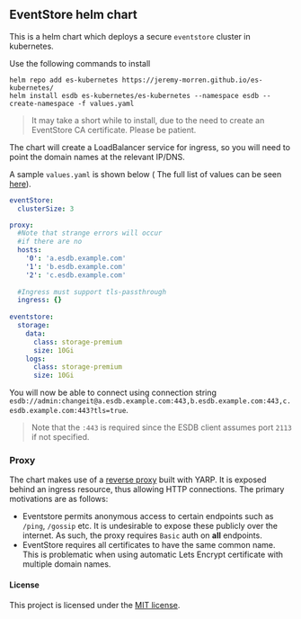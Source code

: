 ## EventStore helm chart

This is a helm chart which deploys a secure `eventstore` cluster in kubernetes.

Use the following commands to install

```shell
helm repo add es-kubernetes https://jeremy-morren.github.io/es-kubernetes/
helm install esdb es-kubernetes/es-kubernetes --namespace esdb --create-namespace -f values.yaml
```

> It may take a short while to install, due to the need to create an EventStore CA certificate. Please be patient.

The chart will create a LoadBalancer service for ingress, so you will need to point the domain names at the relevant IP/DNS.

A sample `values.yaml` is shown below (
The full list of values can be seen [here](es-kubernetes/values.yaml)).

```yaml
eventStore:
  clusterSize: 3

proxy:
  #Note that strange errors will occur
  #if there are no 
  hosts:
    '0': 'a.esdb.example.com'
    '1': 'b.esdb.example.com'
    '2': 'c.esdb.example.com'
    
  #Ingress must support tls-passthrough
  ingress: {}
 
eventstore:
  storage:
    data:
      class: storage-premium
      size: 10Gi
    logs:
      class: storage-premium
      size: 10Gi
```

You will now be able to connect using connection string `esdb://admin:changeit@a.esdb.example.com:443,b.esdb.example.com:443,c.esdb.example.com:443?tls=true`. 

> Note that the `:443` is required since the ESDB client assumes port `2113` if not specified.


### Proxy
The chart makes use of a [reverse proxy](/EventStoreProxy) built with YARP.  It is exposed behind an ingress resource, thus allowing HTTP connections.
The primary motivations are as follows:
- Eventstore permits anonymous access to certain endpoints such as `/ping`, `/gossip` etc.  It is undesirable to expose these publicly over the internet. As such, the proxy requires `Basic` auth on **all** endpoints.
- EventStore requires all certificates to have the same common name. This is problematic when using automatic Lets Encrypt certificate with multiple domain names.

#### License
This project is licensed under the [MIT license](/LICENSE).